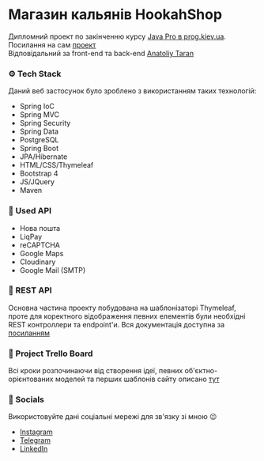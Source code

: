 # Магазин кальянів HookahShop 

Дипломний проект по закінченню курсу <a href="https://prog.kiev.ua/">Java Pro в prog.kiev.ua</a>. <br>
Посилання на сам <a href="http://hookah-shop.herokuapp.com/">проект</a><br>
Відповідальний за front-end та back-end <a href="https://www.linkedin.com/in/anatoliy-taran/">Anatoliy Taran</a>

### ⚙️ Tech Stack 

Даний веб застосунок було зроблено з використанням таких технологій:

- Spring IoC
- Spring MVC
- Spring Security
- Spring Data
- PostgreSQL
- Spring Boot
- JPA/Hibernate
- HTML/CSS/Thymeleaf
- Bootstrap 4
- JS/JQuery
- Maven

### 📄 Used API

- Нова пошта
- LiqPay
- reCAPTCHA
- Google Maps
- Cloudinary
- Google Mail (SMTP)

### 📄 REST API

Основна частина проекту побудована на шаблонізаторі Thymeleaf, проте для коректного відображення певних елементів були необхідні REST контроллери та endpoint'и. Вся документація доступна за <a href="https://docs.google.com/spreadsheets/d/1L_diRdO5mTP1OB9qdfxEgo3LatoSVP5lnS1HSHyKONk/edit?usp=sharing">посиланням</a>

### 🔄 Project Trello Board

Всі кроки розпочинаючи від створення ідеї, певних об'єктно-орієнтованих моделей та перших шаблонів сайту описано <a href="https://trello.com/b/4DHtOHB2/hookahshop">тут</a>

### 🌠 Socials

Використовуйте дані соціальні мережі для зв'язку зі мною 😉
- <a href="https://www.instagram.com/anta4bl/">Instagram</a>
- <a href="https://t.me/nules_dev">Telegram</a>
- <a href="https://www.linkedin.com/in/anatoliy-taran/">LinkedIn</a>
